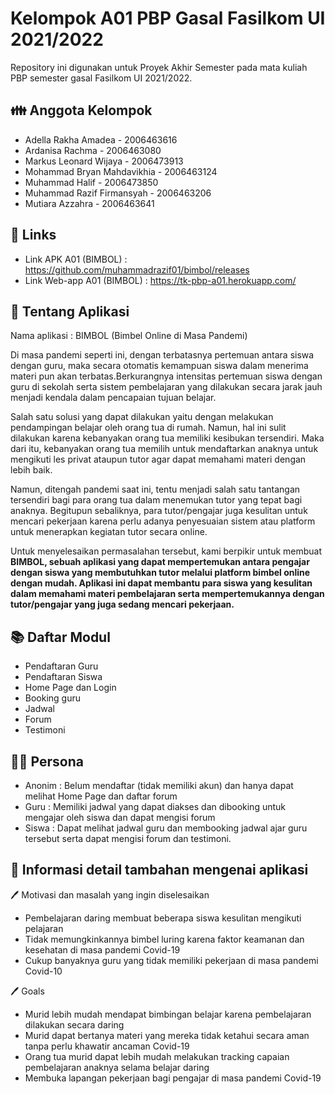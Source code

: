 # Kelompok A01 PBP Gasal Fasilkom UI 2021/2022
Repository ini digunakan untuk Proyek Akhir Semester pada mata kuliah PBP semester gasal Fasilkom UI 2021/2022.

## 👪 Anggota Kelompok
- Adella Rakha Amadea - 2006463616
- Ardanisa Rachma - 2006463080
- Markus Leonard Wijaya - 2006473913
- Mohammad Bryan Mahdavikhia - 2006463124
- Muhammad Halif - 2006473850
- Muhammad Razif Firmansyah - 2006463206
- Mutiara Azzahra - 2006463641

## 🔗 Links
- Link APK A01 (BIMBOL)      :  https://github.com/muhammadrazif01/bimbol/releases
- Link Web-app A01 (BIMBOL)  :  https://tk-pbp-a01.herokuapp.com/

## 📱 Tentang Aplikasi
Nama aplikasi : BIMBOL (Bimbel Online di Masa Pandemi)

Di masa pandemi seperti ini, dengan terbatasnya pertemuan antara siswa dengan guru, maka secara otomatis kemampuan siswa dalam menerima materi pun akan terbatas.Berkurangnya intensitas pertemuan siswa dengan guru di sekolah serta sistem pembelajaran yang dilakukan secara jarak jauh menjadi kendala dalam pencapaian tujuan belajar. 

Salah satu solusi yang dapat dilakukan yaitu dengan melakukan pendampingan belajar oleh orang tua di rumah. Namun, hal ini sulit dilakukan karena kebanyakan  orang tua memiliki kesibukan tersendiri. Maka dari itu, kebanyakan orang tua memilih untuk mendaftarkan anaknya untuk mengikuti les privat ataupun tutor agar dapat memahami materi dengan lebih baik.

Namun, ditengah pandemi saat ini, tentu menjadi salah satu tantangan tersendiri bagi para orang tua dalam menemukan tutor yang tepat bagi anaknya. Begitupun sebaliknya, para tutor/pengajar juga kesulitan untuk mencari pekerjaan karena perlu adanya penyesuaian sistem atau platform untuk menerapkan kegiatan tutor secara online.

Untuk menyelesaikan permasalahan tersebut, kami berpikir untuk membuat **BIMBOL, sebuah aplikasi yang dapat mempertemukan antara pengajar dengan siswa yang membutuhkan tutor melalui platform bimbel online dengan mudah. Aplikasi ini dapat membantu para siswa yang kesulitan dalam memahami materi pembelajaran serta mempertemukannya dengan tutor/pengajar yang juga sedang  mencari pekerjaan.**

## 📚 Daftar Modul
- Pendaftaran Guru
- Pendaftaran Siswa
- Home Page dan Login
- Booking guru
- Jadwal
- Forum
- Testimoni

## 👨‍🎓 Persona
- Anonim : Belum mendaftar (tidak memiliki akun) dan hanya dapat melihat Home Page dan daftar forum
- Guru   : Memiliki jadwal yang dapat diakses dan dibooking untuk mengajar oleh siswa dan dapat mengisi forum
- Siswa  : Dapat melihat jadwal guru dan membooking jadwal ajar guru tersebut serta dapat mengisi forum dan testimoni.

## 📝 Informasi detail tambahan mengenai aplikasi
🖊 Motivasi dan masalah yang ingin diselesaikan
- Pembelajaran daring membuat beberapa siswa kesulitan mengikuti pelajaran
- Tidak memungkinkannya bimbel luring karena faktor keamanan dan kesehatan di masa pandemi Covid-19
- Cukup banyaknya guru yang tidak memiliki pekerjaan di masa pandemi Covid-10

🖊 Goals
- Murid lebih mudah mendapat bimbingan belajar karena pembelajaran dilakukan secara daring
- Murid dapat bertanya materi yang mereka tidak ketahui secara aman tanpa perlu khawatir ancaman Covid-19
- Orang tua murid dapat lebih mudah melakukan tracking capaian pembelajaran anaknya selama belajar daring
- Membuka lapangan pekerjaan bagi pengajar di masa pandemi Covid-19